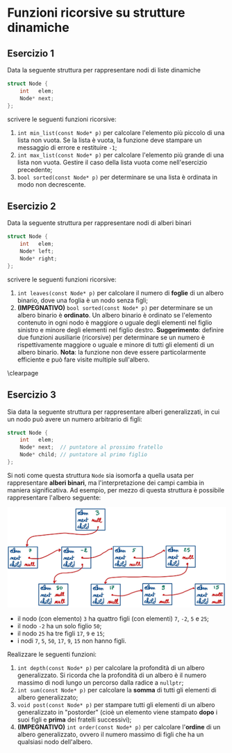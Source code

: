 # Funzioni ricorsive su strutture dinamiche

## Esercizio 1

Data la seguente struttura per rappresentare nodi di liste dinamiche

``` c++
struct Node {
	int   elem;
	Node* next;
};
```

scrivere le seguenti funzioni ricorsive:

1. `int min_list(const Node* p)` per calcolare l'elemento più
   piccolo di una lista non vuota. Se la lista è vuota, la funzione
   deve stampare un messaggio di errore e restituire `-1`;
2. `int max_list(const Node* p)` per calcolare l'elemento più grande
   di una lista non vuota. Gestire il caso della lista vuota come
   nell'esercizio precedente;
3. `bool sorted(const Node* p)` per determinare se una lista è
   ordinata in modo non decrescente.

## Esercizio 2

Data la seguente struttura per rappresentare nodi di alberi binari

``` c++
struct Node {
	int   elem;
	Node* left;
	Node* right;
};
```

scrivere le seguenti funzioni ricorsive:

1. `int leaves(const Node* p)` per calcolare il numero di **foglie**
   di un albero binario, dove una foglia è un nodo senza figli;
2. **(IMPEGNATIVO)** `bool sorted(const Node* p)` per determinare se
   un albero binario è **ordinato**. Un albero binario è ordinato se
   l'elemento contenuto in ogni nodo è maggiore o uguale degli
   elementi nel figlio sinistro e minore degli elementi nel figlio
   destro. **Suggerimento**: definire due funzioni ausiliarie
   (ricorsive) per determinare se un numero è rispettivamente
   maggiore o uguale e minore di tutti gli elementi di un albero
   binario. **Nota**: la funzione non deve essere particolarmente
   efficiente e può fare visite multiple sull'albero.

\clearpage

## Esercizio 3

Sia data la seguente struttura per rappresentare alberi
generalizzati, in cui un nodo può avere un numero arbitrario di
figli:

``` c++
struct Node {
	int   elem;
	Node* next;  // puntatore al prossimo fratello
	Node* child; // puntatore al primo figlio
};
```

Si noti come questa struttura `Node` sia isomorfa a quella usata per
rappresentare **alberi binari**, ma l'interpretazione dei campi
cambia in maniera significativa. Ad esempio, per mezzo di questa
struttura è possibile rappresentare l'albero seguente:

![Albero generalizzato.](GenTree.jpg)

* il nodo (con elemento) `3` ha quattro figli (con elementi) `7`,
  `-2`, `5` e `25`;
* il nodo `-2` ha un solo figlio `50`;
* il nodo `25` ha tre figli `17`, `9` e `15`;
* i nodi `7`, `5`, `50`, `17`, `9`, `15` non hanno figli.

Realizzare le seguenti funzioni:

1. `int depth(const Node* p)` per calcolare la profondità di un
   albero generalizzato. Si ricorda che la profondità di un albero è
   il numero massimo di nodi lungo un percorso dalla radice a
   `nullptr`;
2. `int sum(const Node* p)` per calcolare la **somma** di tutti gli
   elementi di albero generalizzato;
3. `void post(const Node* p)` per stampare tutti gli elementi di un
   albero generalizzato in "postorder" (cioè un elemento viene
   stampato **dopo** i suoi figli e **prima** dei fratelli
   successivi);
3. **(IMPEGNATIVO)** `int order(const Node* p)` per calcolare
   l'**ordine** di un albero generalizzato, ovvero il numero massimo
   di figli che ha un qualsiasi nodo dell'albero.
